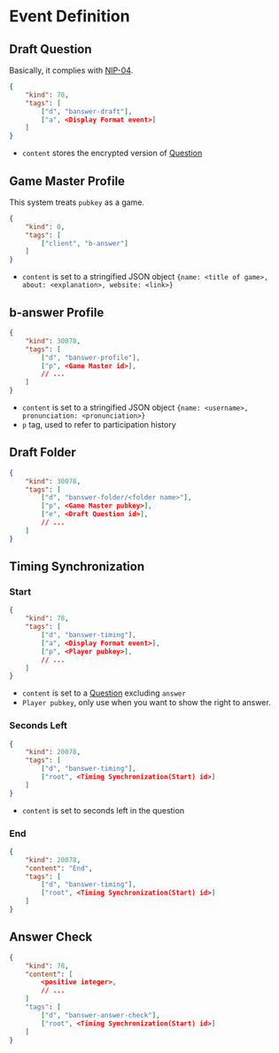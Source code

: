 Event Definition
===

Draft Question
----
Basically, it complies with [NIP-04](https://github.com/nostr-protocol/nips/blob/master/04.md).
```json
{
    "kind": 78,
    "tags": [
        ["d", "banswer-draft"],
        ["a", <Display Format event>]
    ]
}
```
- `content` stores the encrypted version of [Question](format.md#question)


Game Master Profile
----
This system treats `pubkey` as a game.

```json
{
    "kind": 0,
    "tags": [
        ["client", "b-answer"]
    ]
}
```
- `content` is set to a stringified JSON object `{name: <title of game>, about: <explanation>, website: <link>}`


b-answer Profile
----
```json
{
    "kind": 30078,
    "tags": [
        ["d", "banswer-profile"],
        ["p", <Game Master id>],
        // ...
    ]
}
```
- `content` is set to a stringified JSON object `{name: <username>, pronunciation: <pronunciation>}`
- `p` tag, used to refer to participation history


Draft Folder
---
```json
{
    "kind": 30078,
    "tags": [
        ["d", "banswer-folder/<folder name>"],
        ["p", <Game Master pubkey>],
        ["e", <Draft Question id>],
        // ...
    ]
}
```


Timing Synchronization
---
### Start
```json
{
    "kind": 78,
    "tags": [
        ["d", "banswer-timing"],
        ["a", <Display Format event>],
        ["p", <Player pubkey>],
        // ...
    ]
}
```
- `content` is set to a [Question](format.md#question) excluding `answer`
- `Player pubkey`, only use when you want to show the right to answer.

### Seconds Left
```json
{
    "kind": 20078,
    "tags": [
        ["d", "banswer-timing"],
        ["root", <Timing Synchronization(Start) id>]
    ]
}
```
- `content` is set to seconds left in the question

### End
```json
{
    "kind": 20078,
    "content": "End",
    "tags": [
        ["d", "banswer-timing"],
        ["root", <Timing Synchronization(Start) id>]
    ]
}
```


Answer Check
---
```json
{
    "kind": 78,
    "content": [
        <positive integer>,
        // ...
    ]
    "tags": [
        ["d", "banswer-answer-check"],
        ["root", <Timing Synchronization(Start) id>]
    ]
}
```